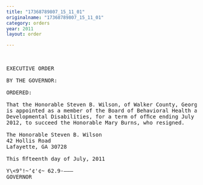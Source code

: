 ```yaml
---
title: "17368789807_15_11_01"
originalname: "17368789807_15_11_01"
category: orders
year: 2011
layout: order

---
```

<pre>
 

EXECUTIVE ORDER

BY THE GOVERNOR:

ORDERED:

That the Honorable Steven B. Wilson, of Walker County, Georgia,
is appointed as a member of the Board of Behavioral Health and
Developmental Disabilities, for a term of ofﬁce ending July 1,
2012, to succeed the Honorable Mary Burns, who resigned.

The Honorable Steven B. Wilson
42 Hollis Road
Lafayette, GA 30728

This ﬁfteenth day of July, 2011

Y\<9°!~‘¢'¢~ 62.9-———
GOVERNOR

</pre>
